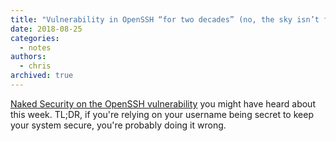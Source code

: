 ```yaml
---
title: "Vulnerability in OpenSSH “for two decades” (no, the sky isn’t falling!)"
date: 2018-08-25
categories:
  - notes
authors:
  - chris
archived: true
---
```


[Naked Security on the OpenSSH vulnerability](https://nakedsecurity.sophos.com/2018/08/23/vulnerability-in-openssh-for-two-decades-no-the-sky-isnt-falling/) you might have heard about this week. TL;DR, if you're relying on your username being secret to keep your system secure, you're probably doing it wrong.
